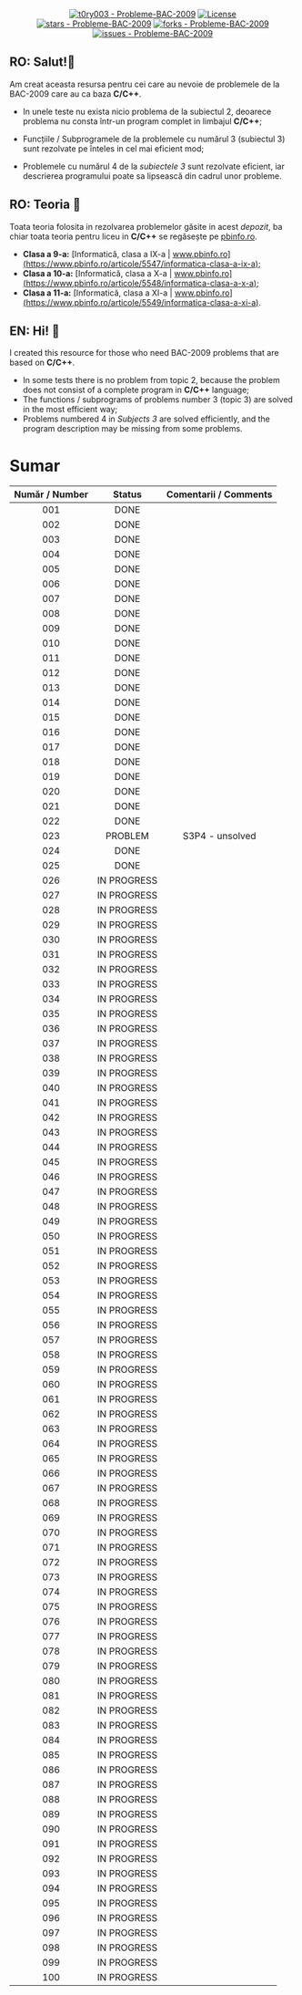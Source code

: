 <div align="center">

[![t0ry003 - Probleme-BAC-2009](https://img.shields.io/static/v1?label=t0ry003&message=Probleme-BAC-2009&color=black&logo=github)](https://github.com/t0ry003/Probleme-BAC-2009 "Go to GitHub repo")
[![License](https://img.shields.io/badge/License-MIT-black)](#license)
</br>
[![stars - Probleme-BAC-2009](https://img.shields.io/github/stars/t0ry003/Probleme-BAC-2009?style=social)](https://github.com/t0ry003/Probleme-BAC-2009)
[![forks - Probleme-BAC-2009](https://img.shields.io/github/forks/t0ry003/Probleme-BAC-2009?style=social)](https://github.com/t0ry003/Probleme-BAC-2009)
</br>
[![issues - Probleme-BAC-2009](https://img.shields.io/github/issues/t0ry003/Probleme-BAC-2009)](https://github.com/t0ry003/Probleme-BAC-2009/issues)

</div>

## RO: Salut!👋

Am creat aceasta resursa pentru cei care au nevoie de problemele de la BAC-2009 care au ca baza **C/C++**. 

- In unele teste nu exista nicio problema de la subiectul 2, deoarece problema nu consta într-un program complet in limbajul **C/C++**;
- Funcțiile / Subprogramele de la problemele cu numărul 3 (subiectul 3) sunt rezolvate pe înteles in cel mai eficient mod;

- Problemele cu numărul 4 de la *subiectele 3* sunt rezolvate eficient, iar descrierea programului poate sa lipsească din cadrul unor probleme.

  

## RO: Teoria 📖

Toata teoria folosita in rezolvarea problemelor găsite in acest *depozit*, ba chiar toata teoria pentru liceu in **C/C++** se regăsește pe [pbinfo.ro](https://www.pbinfo.ro/).

- **Clasa a 9-a:** [Informatică, clasa a IX-a | www.pbinfo.ro](https://www.pbinfo.ro/articole/5547/informatica-clasa-a-ix-a);
- **Clasa a 10-a:** [Informatică, clasa a X-a | www.pbinfo.ro](https://www.pbinfo.ro/articole/5548/informatica-clasa-a-x-a);
- **Clasa a 11-a:** [Informatică, clasa a XI-a | www.pbinfo.ro](https://www.pbinfo.ro/articole/5549/informatica-clasa-a-xi-a).

  

## EN: Hi! 👋

I created this resource for those who need BAC-2009 problems that are based on **C/C++**. 

- In some tests there is no problem from topic 2, because the problem does not consist of a complete program in **C/C++** language;
- The functions / subprograms of problems number 3 (topic 3) are solved in the most efficient way;
- Problems numbered 4 in *Subjects 3* are solved efficiently, and the program description may be missing from some problems.





# Sumar

| Număr /  Number |   Status    | Comentarii / Comments |
| :-------------: | :---------: | :-------------------: |
|       001       |    DONE     |                       |
|       002       |    DONE     |                       |
|       003       |    DONE     |                       |
|       004       |    DONE     |                       |
|       005       |    DONE     |                       |
|       006       |    DONE     |                       |
|       007       |    DONE     |                       |
|       008       |    DONE     |                       |
|       009       |    DONE     |                       |
|       010       |    DONE     |                       |
|       011       |    DONE     |                       |
|       012       |    DONE     |                       |
|       013       |    DONE     |                       |
|       014       |    DONE     |                       |
|       015       |    DONE     |                       |
|       016       |    DONE     |                       |
|       017       |    DONE     |                       |
|       018       |    DONE     |                       |
|       019       |    DONE     |                       |
|       020       |    DONE     |                       |
|       021       |    DONE     |                       |
|       022       |    DONE     |                       |
|       023       |   PROBLEM   |    S3P4 - unsolved    |
|       024       |    DONE     |                       |
|       025       |    DONE     |                       |
|       026       | IN PROGRESS |                       |
|       027       | IN PROGRESS |                       |
|       028       | IN PROGRESS |                       |
|       029       | IN PROGRESS |                       |
|       030       | IN PROGRESS |                       |
|       031       | IN PROGRESS |                       |
|       032       | IN PROGRESS |                       |
|       033       | IN PROGRESS |                       |
|       034       | IN PROGRESS |                       |
|       035       | IN PROGRESS |                       |
|       036       | IN PROGRESS |                       |
|       037       | IN PROGRESS |                       |
|       038       | IN PROGRESS |                       |
|       039       | IN PROGRESS |                       |
|       040       | IN PROGRESS |                       |
|       041       | IN PROGRESS |                       |
|       042       | IN PROGRESS |                       |
|       043       | IN PROGRESS |                       |
|       044       | IN PROGRESS |                       |
|       045       | IN PROGRESS |                       |
|       046       | IN PROGRESS |                       |
|       047       | IN PROGRESS |                       |
|       048       | IN PROGRESS |                       |
|       049       | IN PROGRESS |                       |
|       050       | IN PROGRESS |                       |
|       051       | IN PROGRESS |                       |
|       052       | IN PROGRESS |                       |
|       053       | IN PROGRESS |                       |
|       054       | IN PROGRESS |                       |
|       055       | IN PROGRESS |                       |
|       056       | IN PROGRESS |                       |
|       057       | IN PROGRESS |                       |
|       058       | IN PROGRESS |                       |
|       059       | IN PROGRESS |                       |
|       060       | IN PROGRESS |                       |
|       061       | IN PROGRESS |                       |
|       062       | IN PROGRESS |                       |
|       063       | IN PROGRESS |                       |
|       064       | IN PROGRESS |                       |
|       065       | IN PROGRESS |                       |
|       066       | IN PROGRESS |                       |
|       067       | IN PROGRESS |                       |
|       068       | IN PROGRESS |                       |
|       069       | IN PROGRESS |                       |
|       070       | IN PROGRESS |                       |
|       071       | IN PROGRESS |                       |
|       072       | IN PROGRESS |                       |
|       073       | IN PROGRESS |                       |
|       074       | IN PROGRESS |                       |
|       075       | IN PROGRESS |                       |
|       076       | IN PROGRESS |                       |
|       077       | IN PROGRESS |                       |
|       078       | IN PROGRESS |                       |
|       079       | IN PROGRESS |                       |
|       080       | IN PROGRESS |                       |
|       081       | IN PROGRESS |                       |
|       082       | IN PROGRESS |                       |
|       083       | IN PROGRESS |                       |
|       084       | IN PROGRESS |                       |
|       085       | IN PROGRESS |                       |
|       086       | IN PROGRESS |                       |
|       087       | IN PROGRESS |                       |
|       088       | IN PROGRESS |                       |
|       089       | IN PROGRESS |                       |
|       090       | IN PROGRESS |                       |
|       091       | IN PROGRESS |                       |
|       092       | IN PROGRESS |                       |
|       093       | IN PROGRESS |                       |
|       094       | IN PROGRESS |                       |
|       095       | IN PROGRESS |                       |
|       096       | IN PROGRESS |                       |
|       097       | IN PROGRESS |                       |
|       098       | IN PROGRESS |                       |
|       099       | IN PROGRESS |                       |
|       100       | IN PROGRESS |                       |

